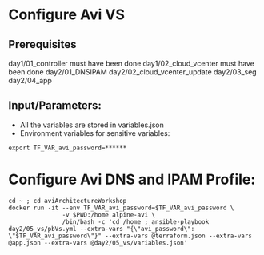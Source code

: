 # Configure Avi VS

## Prerequisites

day1/01_controller must have been done
day1/02_cloud_vcenter must have been done
day2/01_DNSIPAM
day2/02_cloud_vcenter_update
day2/03_seg
day2/04_app

## Input/Parameters:
- All the variables are stored in variables.json
- Environment variables for sensitive variables:
```
export TF_VAR_avi_password=******
```

# Configure Avi DNS and IPAM Profile:
```
cd ~ ; cd aviArchitectureWorkshop
docker run -it --env TF_VAR_avi_password=$TF_VAR_avi_password \
               -v $PWD:/home alpine-avi \
               /bin/bash -c 'cd /home ; ansible-playbook day2/05_vs/pbVs.yml --extra-vars "{\"avi_password\": \"$TF_VAR_avi_password\"}" --extra-vars @terraform.json --extra-vars @app.json --extra-vars @day2/05_vs/variables.json'
```